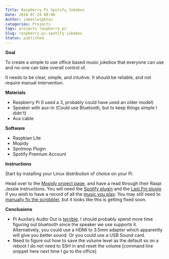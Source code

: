 ```yaml
---
Title: Raspberry Pi Spotify Jukebox
Date: 2016-07-24 00:00
Author: jamesleighton
categories: Projects
tags: projects raspberry pi
Slug: raspberry-pi-spotify-jukebox
Status: published
---
```


**Goal**

To create a simple to use office based music jukebox that everyone can use and no-one can take overall control of.

It needs to be clear, simple, and intuitive. It should be reliable, and not require manual intervention.

**Materials**

-   Raspberry Pi (I used a 3, probably could have used an older model)
-   Speaker with aux-in (Could use Bluetooth, but to keep things simple I didn't)
-   Aux cable

**Software**

-   Raspbian Lite
-   Mopidy
-   Spotmop Plugin
-   Spotify Premium Account

**Instructions**

Start by installing your Linux distribution of choice on your Pi.

Head over to the [Mopidy project page](https://docs.mopidy.com/en/latest/installation/), and have a read through their Raspi Jessie instructions. You will need the [Spotify plugin](https://github.com/mopidy/mopidy-spotify) and the [Last.Fm plugin](https://github.com/mopidy/mopidy-scrobbler) if you wish to have a record of all the [music you play](http://www.last.fm/user/office-music). You may still need to [manually fix the scrobbler](https://github.com/mopidy/mopidy-scrobbler/issues/20), but it looks like this is getting fixed soon.

**Conclusions**

-   Pi Auxilary Audio Out is [terrible](https://www.reddit.com/r/raspberry_pi/comments/2yu3kd/rpi_2_poor_audio_quality/). I should probably spend more time figuring out bluetooth since the speaker we use supports it. Alternatively, you could use a HDMI to 3.5mm adapter which apparently will give you better sound. Or you could use a USB Sound card.
-   Need to figure out how to save the volume level as the default so on a reboot I do not need to SSH in and reset the volume \[command line snippet here next time I go to the office\]
